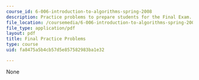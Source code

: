 ```yaml
---
course_id: 6-006-introduction-to-algorithms-spring-2008
description: Practice problems to prepare students for the Final Exam.
file_location: /coursemedia/6-006-introduction-to-algorithms-spring-2008/fa8475a5b4cb57d5e857582983ba1e32_final.pdf
file_type: application/pdf
layout: pdf
title: Final Practice Problems
type: course
uid: fa8475a5b4cb57d5e857582983ba1e32

---
```

None